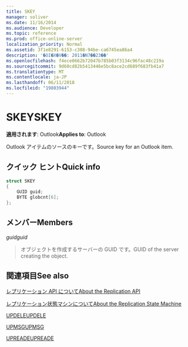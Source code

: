 ```yaml
---
title: SKEY
manager: soliver
ms.date: 11/16/2014
ms.audience: Developer
ms.topic: reference
ms.prod: office-online-server
localization_priority: Normal
ms.assetid: 3f1e8291-6153-c308-94be-ca6745ea86a4
description: '�ŏI�X�V��: 2011�N7��23��'
ms.openlocfilehash: f4ece0662b72047b785b03f3134c96fac48c219a
ms.sourcegitcommit: 9d60cd82b5413446e5bc8ace2cd689f683fb41a7
ms.translationtype: MT
ms.contentlocale: ja-JP
ms.lasthandoff: 06/11/2018
ms.locfileid: "19803944"
---
```

# <a name="skey"></a><span data-ttu-id="a8544-103">SKEY</span><span class="sxs-lookup"><span data-stu-id="a8544-103">SKEY</span></span>

  
  
<span data-ttu-id="a8544-104">**適用されます**: Outlook</span><span class="sxs-lookup"><span data-stu-id="a8544-104">**Applies to**: Outlook</span></span> 
  
<span data-ttu-id="a8544-105">Outlook アイテムのソースのキーです。</span><span class="sxs-lookup"><span data-stu-id="a8544-105">Source key for an Outlook item.</span></span>
  
## <a name="quick-info"></a><span data-ttu-id="a8544-106">クイック ヒント</span><span class="sxs-lookup"><span data-stu-id="a8544-106">Quick info</span></span>

```cpp
struct SKEY 
{ 
    GUID guid; 
    BYTE globcnt[6]; 
};
```

## <a name="members"></a><span data-ttu-id="a8544-107">メンバー</span><span class="sxs-lookup"><span data-stu-id="a8544-107">Members</span></span>

 <span data-ttu-id="a8544-108">_guid_</span><span class="sxs-lookup"><span data-stu-id="a8544-108">_guid_</span></span>
  
> <span data-ttu-id="a8544-109">オブジェクトを作成するサーバーの GUID です。</span><span class="sxs-lookup"><span data-stu-id="a8544-109">GUID of the server creating the object.</span></span>
    
## <a name="see-also"></a><span data-ttu-id="a8544-110">関連項目</span><span class="sxs-lookup"><span data-stu-id="a8544-110">See also</span></span>



[<span data-ttu-id="a8544-111">レプリケーション API について</span><span class="sxs-lookup"><span data-stu-id="a8544-111">About the Replication API</span></span>](about-the-replication-api.md)
  
[<span data-ttu-id="a8544-112">レプリケーション状態マシンについて</span><span class="sxs-lookup"><span data-stu-id="a8544-112">About the Replication State Machine</span></span>](about-the-replication-state-machine.md)
  
[<span data-ttu-id="a8544-113">UPDELE</span><span class="sxs-lookup"><span data-stu-id="a8544-113">UPDELE</span></span>](updele.md)
  
[<span data-ttu-id="a8544-114">UPMSG</span><span class="sxs-lookup"><span data-stu-id="a8544-114">UPMSG</span></span>](upmsg.md)
  
[<span data-ttu-id="a8544-115">UPREADE</span><span class="sxs-lookup"><span data-stu-id="a8544-115">UPREADE</span></span>](upreade.md)

